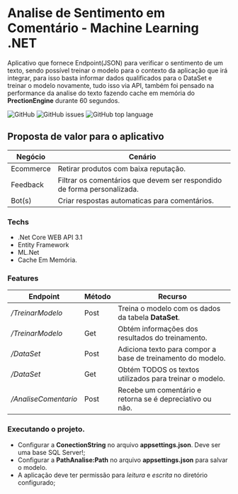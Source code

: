 # Analise de Sentimento em Comentário - Machine Learning .NET

Aplicativo que fornece Endpoint(JSON) para verificar o sentimento de um texto, sendo possível treinar o modelo para o contexto da aplicação que irá integrar, para isso basta informar dados qualificados para o DataSet e treinar o modelo novamente, tudo isso via API, também foi pensado na performance da analise do texto fazendo cache em memória do **PrectionEngine** durante 60 segundos.

![GitHub](https://img.shields.io/github/license/JdouglasMendes/machine-learning-analise-sentimento)
![GitHub issues](https://img.shields.io/github/issues/JdouglasMendes/machine-learning-analise-sentimento)
![GitHub top language](https://img.shields.io/github/languages/top/JdouglasMendes/machine-learning-analise-sentimento)

## Proposta de valor para o aplicativo

Negócio    | Cenário
-----------|-----------------------------------------------------------------------------------
Ecommerce  | Retirar produtos com baixa reputação.
Feedback   | Filtrar os comentários que devem ser respondido de forma personalizada.
Bot(s)     | Criar respostas automaticas para comentários.

### Techs

* .Net Core WEB API 3.1
* Entity Framework
* ML.Net
* Cache Em Memória.

### Features

Endpoint            | Método| Recurso
--------------------|-------|-------------------------------------------------------------------
*/TreinarModelo*    | Post  | Treina o modelo com os dados da tabela __DataSet__.
*/TreinarModelo*    | Get   | Obtém informações dos resultados do treinamento.    
*/DataSet*          | Post  | Adiciona texto para compor a base de treinamento do modelo.
*/DataSet*          | Get   | Obtém TODOS os textos utilizados para treinar o modelo. 
*/AnaliseComentario*| Post  | Recebe um comentário e retorna se é depreciativo ou não.

### Executando o projeto.

* Configurar a **ConectionString** no arquivo **appsettings.json**. Deve ser uma base SQL Server!;
* Configurar a **PathAnalise:Path** no arquivo **appsettings.json** para salvar o modelo.
* A aplicação deve ter permissão para *leitura* e *escrita* no diretório configurado;
